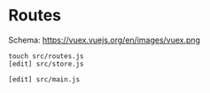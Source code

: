 # Routes

Schema: https://vuex.vuejs.org/en/images/vuex.png

```shell
touch src/routes.js
[edit] src/store.js

[edit] src/main.js
```

